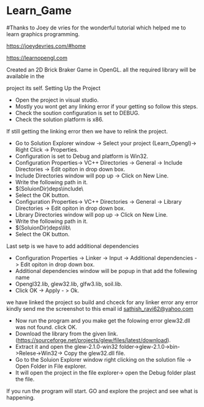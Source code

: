 # Learn_Game
#Thanks to Joey de vries for the wonderful tutorial which helped me to learn graphics programming. 

https://joeydevries.com/#home

https://learnopengl.com


Created an 2D Brick Braker Game in OpenGL. all the required library will be available in the



 project its self.
Setting Up the Project
* Open the project in visual studio.
* Mostly you wont get any linking error if your getting so follow this steps.
* Check the soution configuration is set to DEBUG.
* Check the solution platform is x86.

If still getting the linking error then we have to relink the project.
* Go to Solution Explorer window -> Select your project (Learn_Opengl)-> Right Click -> Properties.
* Configuration is set to Debug and platform is Win32.
* Configuration Properties-> VC++ Directories -> General -> Include Directories -> Edit opiton in drop down box.
* Include Directories window will pop up -> Click on New Line.
* Write the following path in it.
* $(SoluionDir)deps\include\
* Select the OK button.
* Configuration Properties-> VC++ Directories -> General -> Library Directories -> Edit opiton in drop down box.
* Library Directories window will pop up -> Click on New Line.
* Write the following path in it.
* $(SoluionDir)deps\lib\
* Select the OK button.

Last setp is we have to add additional dependencies
* Configuration Properties -> Linker -> Input -> Additional dependencies -> Edit opiton in drop down box.
* Additional dependencies window will be popup in that add the follewing name
* Opengl32.lib, glew32.lib, glfw3.lib, soil.lib.
* Click OK -> Apply - > Ok.

we have linked the project so build and chceck for any linker error any error kindly send me the screenshot to this email id sathish_ravi62@yahoo.com
* Now run the program and you make get the folowing error glew32.dll was not found. click OK.
* Download the library from the given link. (https://sourceforge.net/projects/glew/files/latest/download).
* Extract it and open the glew-2.1.0-win32 folder->glew-2.1.0->bin->Relese->Win32-> Copy the glew32.dll file.
* Go to the Soluion Explorer window right clicking on the solution file -> Open Folder in File explorer.
* It will open the project in the file explorer-> open the Debug folder plast the file.

If you run the program will start.
GO and explore the project and see what is happening.




